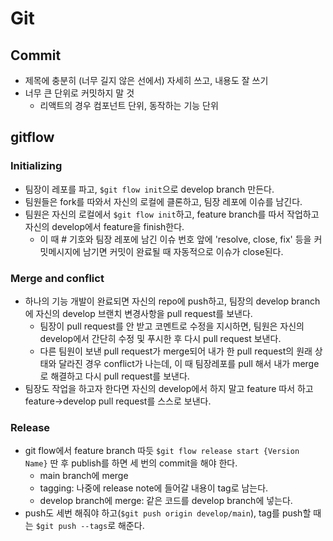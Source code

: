# Git

## Commit
- 제목에 충분히 (너무 길지 않은 선에서) 자세히 쓰고, 내용도 잘 쓰기
- 너무 큰 단위로 커밋하지 말 것 
  - 리액트의 경우 컴포넌트 단위, 동작하는 기능 단위

## gitflow

### Initializing
- 팀장이 레포를 파고, `$git flow init`으로 develop branch 만든다.
- 팀원들은 fork를 따와서 자신의 로컬에 클론하고, 팀장 레포에 이슈를 남긴다.
- 팀원은 자신의 로컬에서 `$git flow init`하고, feature branch를 따서 작업하고 자신의 develop에서 feature을 finish한다.
  - 이 때 # 기호와 팀장 레포에 남긴 이슈 번호 앞에 'resolve, close, fix' 등을 커밋메시지에 남기면 커밋이 완료될 때 자동적으로 이슈가 close된다.

### Merge and conflict
- 하나의 기능 개발이 완료되면 자신의 repo에 push하고, 팀장의 develop branch 에 자신의 develop 브랜치 변경사항을 pull request를 보낸다.
  - 팀장이 pull request를 안 받고 코멘트로 수정을 지시하면, 팀원은 자신의 develop에서 간단히 수정 및 푸시한 후 다시 pull request 보낸다.
  - 다른 팀원이 보낸 pull request가 merge되어 내가 한 pull request의 원래 상태와 달라진 경우 conflict가 나는데, 이 때 팀장레포를 pull 해서 내가 merge로 해결하고 다시 pull request를 보낸다.
- 팀장도 작업을 하고자 한다면 자신의 develop에서 하지 말고 feature 따서 하고 feature->develop pull request를 스스로 보낸다.

### Release
- git flow에서 feature branch 따듯 `$git flow release start {Version Name}` 딴 후 publish를 하면 세 번의 commit을 해야 한다.
  - main branch에 merge
  - tagging: 나중에 release note에 들어갈 내용이 tag로 남는다.
  - develop branch에 merge: 같은 코드를 develop branch에 넣는다.
- push도 세번 해줘야 하고(`$git push origin develop/main`), tag를 push할 때는 `$git push --tags`로 해준다.

